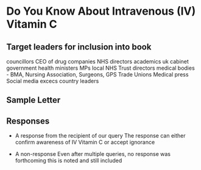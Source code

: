 # Do You Know About Intravenous (IV) Vitamin C

## Target leaders for inclusion into book
councillors
CEO of drug companies
NHS directors
academics
uk cabinet
government health ministers
MPs
local NHS Trust directors
medical bodies - BMA, Nursing Association, Surgeons, GPS
Trade Unions
Medical press
Social media excecs
country leaders

## Sample Letter


## Responses
- A response from the recipient of our query
The response can either confirm awareness of IV Vitamin C or accept ignorance

- A non-response
Even after multiple queries, no response was forthcoming this is noted and still included